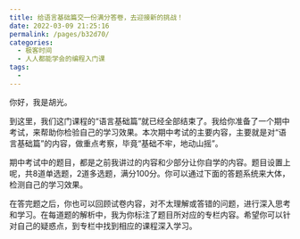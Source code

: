 ```yaml
---
title: 给语言基础篇交一份满分答卷，去迎接新的挑战！
date: 2022-03-09 21:25:16
permalink: /pages/b32d70/
categories:
  - 极客时间
  - 人人都能学会的编程入门课
tags:
  - 
---
```

<p>你好，我是胡光。</p><p>到这里，我们这门课程的“语言基础篇”就已经全部结束了。我给你准备了一个期中考试，来帮助你检验自己的学习效果。本次期中考试的主要内容，主要就是对“语言基础篇”的内容，做重点考察，毕竟“基础不牢，地动山摇”。</p><p>期中考试中的题目，都是之前我讲过的内容和少部分让你自学的内容。题目设置上呢，共8道单选题，2道多选题，满分100分。你可以通过下面的答题系统来大体，检测自己的学习效果。</p><p><a href="http://time.geekbang.org/quiz/intro?act_id=76&exam_id=96"><img src="https://static001.geekbang.org/resource/image/28/a4/28d1be62669b4f3cc01c36466bf811a4.png" alt=""></a><br>
在答完题之后，你也可以回顾试卷内容，对不太理解或答错的问题，进行深入思考和学习。在每道题的解析中，我为你标注了题目所对应的专栏内容。希望你可以针对自己的疑惑点，到专栏中找到相应的课程深入学习。</p><!-- [[[read_end]]] -->